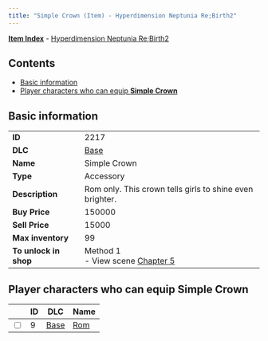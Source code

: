 ```yaml
---
title: "Simple Crown (Item) - Hyperdimension Neptunia Re;Birth2"
---
```


[**Item Index**](/neptunia/rb2/item/index.html) - [Hyperdimension Neptunia Re;Birth2](/neptunia/rb2)

## Contents

- [Basic information](#basic-information)
- [Player characters who can equip **Simple Crown**](#player-characters-who-can-equip-simple-crown)

## Basic information

|   |   |
| -- | -- |
| **ID** | 2217 |
| **DLC** | [Base](/neptunia/rb2/dlc/0-base.html) |
| **Name** | Simple Crown |
| **Type** | Accessory |
| **Description** | Rom only. This crown tells girls to shine even brighter. |
| **Buy Price** | 150000 |
| **Sell Price** | 15000 |
| **Max inventory** | 99 |
| **To unlock in shop** | Method 1<br />- View scene [Chapter 5](/neptunia/rb2/scene/0-351-chapter-5.html) |

## Player characters who can equip **Simple Crown**

|    | ID | DLC | Name |
| -- | -- | --- | ---- |
| <input type="checkbox" id="rb2-player-0-9" class="trackbox" /> | 9 | [Base](/neptunia/rb2/dlc/0-base.html) | [Rom](/neptunia/rb2/player/0-9-rom.html) |